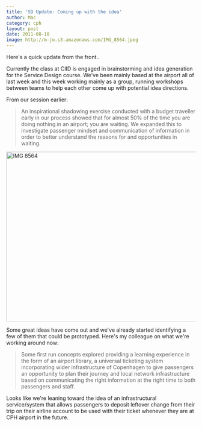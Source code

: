 ```yaml
---
title: 'SD Update: Coming up with the idea'
author: Mac
category: cph
layout: post
date: 2011-08-10
image: http://m-jo.s3.amazonaws.com/IMG_8564.jpeg
---
```


Here's a quick update from the front..

Currently the class at CIID is engaged in brainstorming and idea generation for the Service Design course. We've been mainly based at the airport all of last week and this week working mainly as a group, running workshops between teams to help each other come up with potential idea directions.

From our session earlier:  
> An inspirational shadowing exercise conducted with a budget traveller early in our process showed that for almost 50% of the time you are doing nothing in an airport; you are waiting. We expanded this to investigate passenger mindset and communication of information in order to better understand the reasons for and opportunities in waiting.

<img src="http://m-jo.s3.amazonaws.com/IMG_8564.jpeg" alt="IMG 8564" title="IMG_8564.jpg" border="0" width="600" height="450" />

Some great ideas have come out and we've already started identifying a few of them that could be prototyped. Here's my colleague on what we're working around now: 
 
>Some first run concepts explored providing a learning experience in the form of an airport library, a universal ticketing system incorporating wider infrastructure of Copenhagen to give passengers an opportunity to plan their journey and local network infrastructure based on communicating the right information at the right time to both passengers and staff.

Looks like we're leaning toward the idea of an infrastructural service/system that allows passengers to deposit leftover change from their trip on their airline account to be used with their ticket whenever they are at CPH airport in the future.